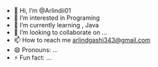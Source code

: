 - 👋 Hi, I’m @Arlindii01
- 👀 I’m interested in Programing
- 🌱 I’m currently learning , Java
- 💞️ I’m looking to collaborate on ...
- 📫 How to reach me arlindgashi343@gmail.com
- 😄 Pronouns: ...
- ⚡ Fun fact: ...

<!---
Arlindii01/Arlindii01 is a ✨ special ✨ repository because its `README.md` (this file) appears on your GitHub profile.
You can click the Preview link to take a look at your changes.
--->
